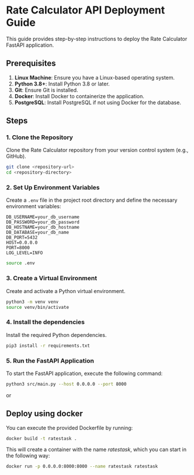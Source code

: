 # Rate Calculator API Deployment Guide

This guide provides step-by-step instructions to deploy the Rate Calculator FastAPI application.

## Prerequisites

1. **Linux Machine**: Ensure you have a Linux-based operating system.
2. **Python 3.8+**: Install Python 3.8 or later.
3. **Git**: Ensure Git is installed.
4. **Docker**: Install Docker to containerize the application.
5. **PostgreSQL**: Install PostgreSQL if not using Docker for the database.

## Steps

### 1. Clone the Repository

Clone the Rate Calculator repository from your version control system (e.g., GitHub).

```bash
git clone <repository-url>
cd <repository-directory>
```

### 2. Set Up Environment Variables

Create a `.env` file in the project root directory and define the necessary environment variables:

```env
DB_USERNAME=your_db_username
DB_PASSWORD=your_db_password
DB_HOSTNAME=your_db_hostname
DB_DATABASE=your_db_name
DB_PORT=5432
HOST=0.0.0.0
PORT=8000
LOG_LEVEL=INFO
```

```bash
source .env
```

### 3. Create a Virtual Environment

Create and activate a Python virtual environment.

```bash
python3 -m venv venv
source venv/bin/activate
```

### 4. Install the dependencies

Install the required Python dependencies.

```bash
pip3 install -r requirements.txt
```

### 5. Run the FastAPI Application

To start the FastAPI application, execute the following command:

```bash
python3 src/main.py --host 0.0.0.0 --port 8000 
```

or 

## Deploy using docker

You can execute the provided Dockerfile by running:


```bash
docker build -t ratestask .
```

This will create a container with the name *ratestask*, which you can
start in the following way:

```bash
docker run -p 0.0.0.0:8000:8000 --name ratestask ratestask
```